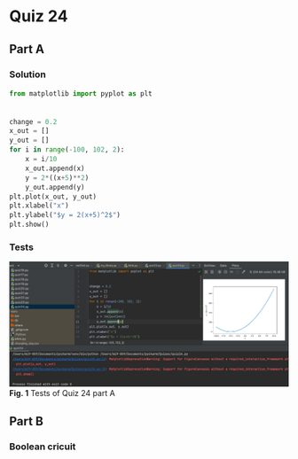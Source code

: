 # Quiz 24
## Part A
### Solution
```.py
from matplotlib import pyplot as plt


change = 0.2
x_out = []
y_out = []
for i in range(-100, 102, 2):
    x = i/10
    x_out.append(x)
    y = 2*((x+5)**2)
    y_out.append(y)
plt.plot(x_out, y_out)
plt.xlabel("x")
plt.ylabel("$y = 2(x+5)^2$")
plt.show()
```
### Tests
![](https://github.com/thumulakaru/Unit-2--repo/blob/main/Quizzes/Quiz_024_Tests.png)
**Fig. 1** Tests of Quiz 24 part A

## Part B
### Boolean cricuit
![]()
